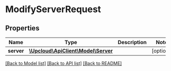 # ModifyServerRequest

## Properties
Name | Type | Description | Notes
------------ | ------------- | ------------- | -------------
**server** | [**\Upcloud\ApiClient\Model\Server**](Server.md) |  | [optional] 

[[Back to Model list]](../README.md#documentation-for-models) [[Back to API list]](../README.md#documentation-for-api-endpoints) [[Back to README]](../README.md)


